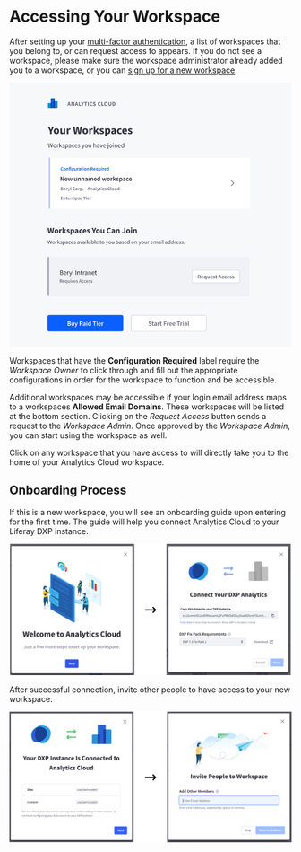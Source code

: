# Accessing Your Workspace

After setting up your [multi-factor authentication](./multi-factor-authentication.md), a list of workspaces that you belong to, or can request access to appears. If you do not see a workspace, please make sure the workspace administrator already added you to a workspace, or you can [sign up for a new workspace](./signing-up-for-a-new-workspace.md).

![Select the workspace to access.](accessing-your-workspace/images/01.png)

Workspaces that have the **Configuration Required** label require the *Workspace Owner* to click through and fill out the appropriate configurations in order for the workspace to function and be accessible.

Additional workspaces may be accessible if your login email address maps to a workspaces **Allowed Email Domains**. These workspaces will be listed at the bottom section. Clicking on the *Request Access* button sends a request to the *Workspace Admin*. Once approved by the *Workspace Admin*, you can start using the workspace as well.

Click on any workspace that you have access to will directly take you to the home of your Analytics Cloud workspace.

## Onboarding Process

If this is a new workspace, you will see an onboarding guide upon entering for the first time. The guide will help you connect Analytics Cloud to your Liferay DXP instance.

![Follow the onboarding guide to connect to your Liferay DXP instance.](./accessing-your-workspace/images/02.png)

After successful connection, invite other people to have access to your new workspace.

![After successful connection, invite others to join the workspace](./accessing-your-workspace/images/03.png)